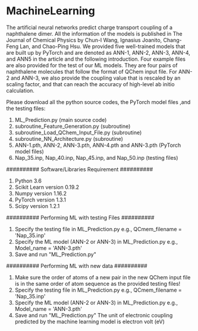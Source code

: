 # MachineLearning
The artificial neural networks predict charge transport coupling of a naphthalene dimer. All the information of the models is published in The Journal of Chemical Physics by Chun-I Wang, Ignasius Joanito, Chang-Feng Lan, and Chao-Ping Hsu. We provided five well-trained models that are built up by PyTorch and are denoted as ANN-1, ANN-2, ANN-3, ANN-4, and ANN5 in the article and the following introduction. Four example files are also provided for the test of our ML models. They are four pairs of naphthalene molecules that follow the format of QChem input file. For ANN-2 and ANN-3, we also provide the coupling value that is rescaled by an scaling factor, and that can reach the accuracy of high-level ab initio calculation.

Please download all the python source codes, the PyTorch model files ,and the testing files:
1. ML_Prediction.py (main source code)
2. subroutine_Feature_Generation.py (subroutine)
3. subroutine_Load_QChem_Input_File.py (subroutine)
4. subroutine_NN_Architecture.py (subroutine)
5. ANN-1.pth,  ANN-2, ANN-3.pth, ANN-4.pth and  ANN-3.pth (PyTorch model files)
6. Nap_35.inp, Nap_40.inp, Nap_45.inp, and Nap_50.inp (testing files)

########## Software/Libraries Requirement ##########
1. Python 3.6
2. Scikit Learn version 0.19.2
3. Numpy version 1.16.2
4. PyTorch version 1.3.1
5. Scipy version 1.2.1

########## Performing ML with testing Files ##########
1. Specify the testing file in ML_Prediction.py
   e.g., QCmem_filename = 'Nap_35.inp'
2. Specify the ML model (ANN-2 or ANN-3) in ML_Prediction.py
   e.g., Model_name = 'ANN-3.pth' 
3. Save and run "ML_Prediction.py" 

########## Performing ML with new data ##########
1. Make sure the order of atoms of a new pair in the new QChem input file is in the same order of atom sequence as the provided testing files!
2. Specify the testing file in ML_Prediction.py
   e.g., QCmem_filename = 'Nap_35.inp'
3. Specify the ML model (ANN-2 or ANN-3) in ML_Prediction.py
   e.g., Model_name = 'ANN-3.pth' 
4. Save and run "ML_Prediction.py" 
   The unit of electronic coupling predicted by the machine learning model is electron volt (eV)
